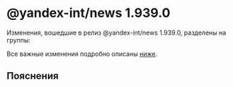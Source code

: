 # @yandex-int/news 1.939.0

<!-- ЧЕЛОВЕЧЕСКОЕ ВСТУПЛЕНИЕ -->

Изменения, вошедшие в релиз @yandex-int/news 1.939.0, разделены на группы:

Все важные изменения подробно описаны [ниже](#Пояснения).

## Пояснения

